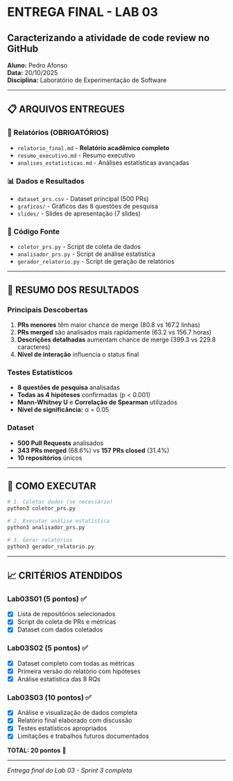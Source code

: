# ENTREGA FINAL - LAB 03

## Caracterizando a atividade de code review no GitHub

**Aluno:** Pedro Afonso  
**Data:** 20/10/2025  
**Disciplina:** Laboratório de Experimentação de Software

---

## 📋 ARQUIVOS ENTREGUES

### 📄 Relatórios (OBRIGATÓRIOS)

- `relatorio_final.md` - **Relatório acadêmico completo**
- `resumo_executivo.md` - Resumo executivo
- `analises_estatisticas.md` - Análises estatísticas avançadas

### 📊 Dados e Resultados

- `dataset_prs.csv` - Dataset principal (500 PRs)
- `graficos/` - Gráficos das 8 questões de pesquisa
- `slides/` - Slides de apresentação (7 slides)

### 🐍 Código Fonte

- `coletor_prs.py` - Script de coleta de dados
- `analisador_prs.py` - Script de análise estatística
- `gerador_relatorio.py` - Script de geração de relatórios

---

## 🎯 RESUMO DOS RESULTADOS

### Principais Descobertas

1. **PRs menores** têm maior chance de merge (80.8 vs 167.2 linhas)
2. **PRs merged** são analisados mais rapidamente (63.2 vs 156.7 horas)
3. **Descrições detalhadas** aumentam chance de merge (399.3 vs 229.8 caracteres)
4. **Nível de interação** influencia o status final

### Testes Estatísticos

- **8 questões de pesquisa** analisadas
- **Todas as 4 hipóteses** confirmadas (p < 0.001)
- **Mann-Whitney U** e **Correlação de Spearman** utilizados
- **Nível de significância:** α = 0.05

### Dataset

- **500 Pull Requests** analisados
- **343 PRs merged** (68.6%) vs **157 PRs closed** (31.4%)
- **10 repositórios** únicos

---

## 🚀 COMO EXECUTAR

```bash
# 1. Coletar dados (se necessário)
python3 coletor_prs.py

# 2. Executar análise estatística
python3 analisador_prs.py

# 3. Gerar relatórios
python3 gerador_relatorio.py
```

---

## 📈 CRITÉRIOS ATENDIDOS

### Lab03S01 (5 pontos) ✅

- [x] Lista de repositórios selecionados
- [x] Script de coleta de PRs e métricas
- [x] Dataset com dados coletados

### Lab03S02 (5 pontos) ✅

- [x] Dataset completo com todas as métricas
- [x] Primeira versão do relatório com hipóteses
- [x] Análise estatística das 8 RQs

### Lab03S03 (10 pontos) ✅

- [x] Análise e visualização de dados completa
- [x] Relatório final elaborado com discussão
- [x] Testes estatísticos apropriados
- [x] Limitações e trabalhos futuros documentados

**TOTAL: 20 pontos** 🎉

---

_Entrega final do Lab 03 - Sprint 3 completa_
